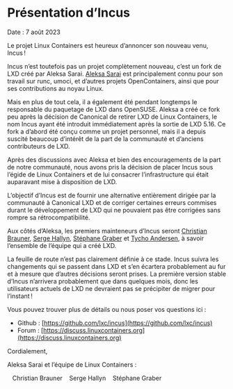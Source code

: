 <!--
# Introducing Incus
Date: 7th of August 2023
-->
# Présentation d’Incus
Date : 7 août 2023

<!--
The Linux Containers project is excited to announce its latest addition, Incus!
-->
Le projet Linux Containers est heureux d’annoncer son nouveau venu, Incus !

<!--
Incus isn’t a completely new project however, it’s a fork of LXD created by Aleksa Sarai.
[Aleksa Sarai](https://github.com/cyphar) is most known for his work on runc, umoci and other OpenContainers projects as well as contributions to the Linux kernel.
-->
Incus n’est toutefois pas un projet complètement nouveau, c’est un fork de LXD créé par Aleksa Sarai.
[Aleksa Sarai](https://github.com/cyphar) est principalement connu pour son travail sur runc, umoci, et d’autres projets OpenContainers, ainsi que pour ses contributions au noyau Linux.

<!--
But in addition to all that, he’s also been the long time packager of LXD in OpenSUSE.
Aleksa created the fork shortly after Canonical’s decision to take LXD away from Linux Containers with the name Incus being introduced immediately following the LXD 5.16 release. This fork was first intended as a personal project, but has since gathered quite a bit of interest both from the community as well as from former LXD contributors.
-->
Mais en plus de tout cela, il a également été pendant longtemps le responsable du paquetage de LXD dans OpenSUSE.
Aleksa a créé ce fork peu après la décision de Canonical de retirer LXD de Linux Containers, le nom Incus ayant été introduit immédiatement après la sortie de LXD 5.16. Ce fork a d’abord été conçu comme un projet personnel, mais il a depuis suscité beaucoup d’intérêt de la part de la communauté et d’anciens contributeurs de LXD.


<!--
After some discussion with Aleksa and a fair bit of encouragement from our community, we have made the decision to take Incus under the umbrella of Linux Containers and will commit to it the infrastructure which was previously made available to LXD.
-->
Après des discussions avec Aleksa et bien des encouragements de la part de notre communauté, nous avons pris la décision de placer Incus sous l’égide de Linux Containers et de lui consacrer l’infrastructure qui était auparavant mise à disposition de LXD.

<!--
The goal of Incus is to provide a fully community led alternative to Canonical’s LXD as well as providing an opportunity to correct some mistakes that were made during LXD’s development which couldn’t be corrected without breaking backward compatibility.
-->
L’objectif d’Incus est de fournir une alternative entièrement dirigée par la communauté à Canonical LXD et de corriger certaines erreurs commises durant le développement de LXD qui ne pouvaient pas être corrigées sans rompre sa rétrocompatibilité.

<!--
In addition to Aleksa, the initial set of maintainers for Incus will include [Christian Brauner](https://github.com/brauner), [Serge Hallyn](https://github.com/hallyn), [Stéphane Graber](https://github.com/stgraber) and [Tycho Andersen](https://github.com/tych0), effectively including the entire team that once created LXD.
-->
Aux côtés d’Aleksa, les premiers mainteneurs d’Incus seront [Christian Brauner](https://github.com/brauner), [Serge Hallyn](https://github.com/hallyn), [Stéphane Graber](https://github.com/stgraber) et [Tycho Andersen](https://github.com/tych0), à savoir l’ensemble de l’équipe qui a créé LXD.

<!--
There is no clearly defined roadmap at this point. Incus will be tracking changes happening in LXD and will likely in time diverge from it as different decisions get made.
A stable release of Incus is likely at least a couple of months away so existing LXD users shouldn’t rush to find a way to migrate quite yet!
-->
La feuille de route n’est pas clairement définie à ce stade. Incus suivra les changements qui se passent dans LXD et s’en écartera probablement au fur et à mesure que d’autres décisions seront prises.
La première version stable d’Incus n’arrivera probablement que dans quelques mois, donc les utilisateurs actuels de LXD ne devraient pas se précipiter de migrer pour l’instant !

<!--
You can find more details or ask us your questions here:
-->
Vous pouvez trouver plus de détails ou nous poser vos questions ici :

<!--
- Github: [https://github.com/lxc/incus](https://github.com/lxc/incus)
- Forum: [https://discuss.linuxcontainers.org](https://discuss.linuxcontainers.org)
-->
- Github : [https://github.com/lxc/incus](https://github.com/lxc/incus)
- Forum : [https://discuss.linuxcontainers.org](https://discuss.linuxcontainers.org)

<!--
Sincerely,
-->
Cordialement,

<!--
Aleksa Sarai and the Linux Containers team:
-->
Aleksa Sarai et l’équipe de Linux Containers :

<!--
&nbsp;&nbsp;  Christian Brauner
&nbsp;&nbsp;  Serge Hallyn
&nbsp;&nbsp;  Stéphane Graber
-->
&nbsp;&nbsp;  Christian Brauner
&nbsp;&nbsp;  Serge Hallyn
&nbsp;&nbsp;  Stéphane Graber

